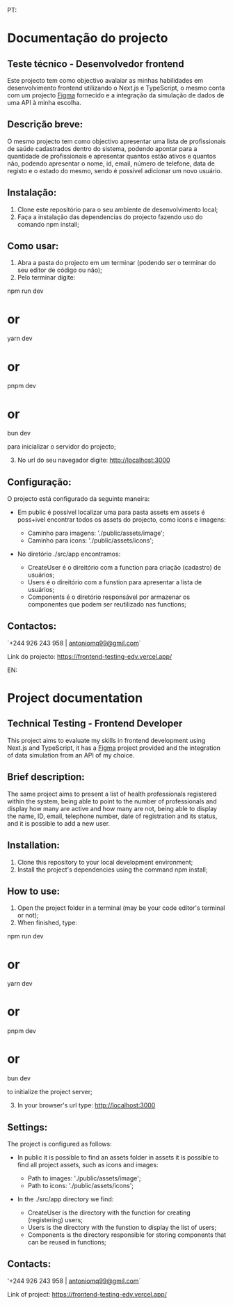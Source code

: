 PT:
# Documentação do projecto
## Teste técnico - Desenvolvedor frontend

Este projecto tem como objectivo avalaiar as minhas habilidades em desenvolvimento frontend utilizando o Next.js e TypeScript, o mesmo conta com um projecto  [Figma](https://www.figma.com/file/CeRoxkJLRx0ttepu7XeMMl/Kans-%F0%9F%8F%A5-%7C-Hospital-Management-System-(SaaS)-(Community)?type=design&node-id=0-1&mode=design&t=jgTewhPmhdPwEPIy-0) fornecido e a integração da simulação de dados de uma API à minha escolha.

## Descrição breve:

O mesmo projecto tem como objectivo apresentar uma lista de profissionais de saúde cadastrados dentro do sistema, podendo apontar para a quantidade de profissionais e apresentar quantos estão ativos e quantos não, podendo apresentar o nome, id, email, número de telefone, data de registo e o estado do mesmo, sendo é    possível adicionar um novo usuário.


## Instalação:
1. Clone este repositório para o seu ambiente de desenvolvimento local;
2. Faça a instalação das dependencias do projecto fazendo uso do comando
npm install;

## Como usar:
1. Abra a pasta do projecto em um terminar (podendo ser o terminar do seu editor de código ou não);
2. Pelo terminar digite:

npm run dev
# or
yarn dev
# or
pnpm dev
# or
bun dev

para inicializar o servidor do projecto;

3. No url do seu navegador digite: [http://localhost:3000](http://localhost:3000)

## Configuração:

O projecto está configurado da seguinte maneira:
- Em public é possível localizar uma para pasta assets em assets é poss+ivel encontrar todos os
assets do projecto, como icons e imagens: 
    - Caminho para imagens: './public/assets/image';
    - Caminho para icons: './public/assets/icons';

- No diretório ./src/app encontramos:
    - CreateUser é o direitório com a function para criação (cadastro) de usuários;
    - Users é o direitório com a funstion para apresentar a lista de usuários;
    - Components é o diretório responsável por armazenar os componentes que podem ser reutilizado
    nas functions;

## Contactos:
´+244 926 243 958 | antoniomq99@gmil.com´

Link do projecto: https://frontend-testing-edv.vercel.app/



EN:
# Project documentation
## Technical Testing - Frontend Developer

This project aims to evaluate my skills in frontend development using Next.js and TypeScript, it has a  [Figma](https://www.figma.com/file/CeRoxkJLRx0ttepu7XeMMl/Kans-%F0%9F%8F%A5-%7C-Hospital-Management-System-(SaaS)-(Community)?type=design&node-id=0-1&mode=design&t=jgTewhPmhdPwEPIy-0) project provided and the integration of data simulation from an API of my choice.

## Brief description:

The same project aims to present a list of health professionals registered within the system, being able to point to the number of professionals and display how many are active and how many are not, being able to display the name, ID, email, telephone number, date of registration and its status, and it is possible to add a new user.


## Installation:
1. Clone this repository to your local development environment;
2. Install the project's dependencies using the command
npm install;

## How to use:
1. Open the project folder in a terminal (may be your code editor's terminal or not);
2. When finished, type:

npm run dev
# or
yarn dev
# or
pnpm dev
# or
bun dev

to initialize the project server;

3. In your browser's url type: [http://localhost:3000](http://localhost:3000)

## Settings:

The project is configured as follows:
- In public it is possible to find an assets folder in assets it is possible to find all
project assets, such as icons and images:
     - Path to images: './public/assets/image';
     - Path to icons: './public/assets/icons';

- In the ./src/app directory we find:
     - CreateUser is the directory with the function for creating (registering) users;
     - Users is the directory with the funstion to display the list of users;
     - Components is the directory responsible for storing components that can be reused
     in functions;

## Contacts:
'+244 926 243 958 | antoniomq99@gmil.com´

Link of project: https://frontend-testing-edv.vercel.app/
